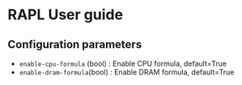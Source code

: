 # RAPL User guide

## Configuration parameters

- `enable-cpu-formula` (bool) : Enable CPU formula, default=True
- `enable-dram-formula`(bool) : Enable DRAM formula, default=True
